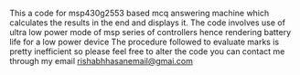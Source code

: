 This a code for msp430g2553 based mcq answering machine which calculates the results in the end and displays it.
The code involves use of ultra low power mode of msp series of controllers hence rendering battery life for a low power device
The procedure followed to evaluate marks is pretty inefficient so please feel free to alter the code
you can contact me through my email
rishabhhasanemail@gmai.com
